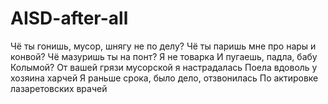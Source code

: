 # AISD-after-all
Чё ты гонишь, мусор, шнягу не по делу? Чё ты паришь мне про нары и конвой? Чё мазуришь ты на понт? Я не товарка И пугаешь, падла, бабу Колымой? От вашей грязи мусорской я настрадалась Поела вдоволь у хозяина харчей Я раньше срока, было дело, отзвонилась По актировке лазаретовских врачей
